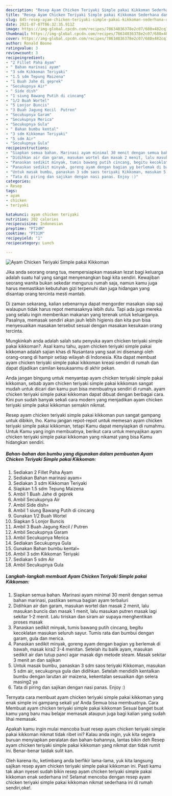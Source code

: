 ```yaml
---
description: "Resep Ayam Chicken Teriyaki Simple pakai Kikkoman Sederhana dan Mudah Dibuat"
title: "Resep Ayam Chicken Teriyaki Simple pakai Kikkoman Sederhana dan Mudah Dibuat"
slug: 845-resep-ayam-chicken-teriyaki-simple-pakai-kikkoman-sederhana-dan-mudah-dibuat
date: 2021-07-07T06:32:35.911Z
image: https://img-global.cpcdn.com/recipes/78634836378e2c07/680x482cq70/ayam-chicken-teriyaki-simple-pakai-kikkoman-foto-resep-utama.jpg
thumbnail: https://img-global.cpcdn.com/recipes/78634836378e2c07/680x482cq70/ayam-chicken-teriyaki-simple-pakai-kikkoman-foto-resep-utama.jpg
cover: https://img-global.cpcdn.com/recipes/78634836378e2c07/680x482cq70/ayam-chicken-teriyaki-simple-pakai-kikkoman-foto-resep-utama.jpg
author: Ronald Boone
ratingvalue: 3
reviewcount: 3
recipeingredient:
- "2 Fillet Paha Ayam"
- " Bahan marinasi ayam"
- "3 sdm Kikkoman Teriyaki"
- "1.5 sdm Tepung Maizena"
- "1 Buah Jahe di geprek"
- "Secukupnya Air"
- " Side dish"
- "1 siung Bawang Putih di cincang"
- "1/2 Buah Wortel"
- "5 Lonjor Buncis"
- "3 Buah Jagung Kecil  Putren"
- "Secukupnya Garam"
- "Secukupnya Merica"
- "Secukupnya Gula"
- " Bahan bumbu kental"
- "3 sdm Kikkoman Teriyaki"
- "5 sdm Air"
- "Secukupnya Gula"
recipeinstructions:
- "Siapkan semua bahan. Marinasi ayam minimal 30 menit dengan semua bahan marinasi, pastikan semua bagian ayam terbaluri"
- "Didihkan air dan garam, masukan wortel dan masak 2 menit, lalu masukan buncis dan masak 1 menit, lalu masukan putren masak lagi sekitar 1-2 menit. Lalu tiriskan dan siram air supaya menghentikan proses masak"
- "Panaskan sedikit minyak, tumis bawang putih cincang, begitu kecoklatan masukan seluruh sayur. Tumis rata dan bumbui dengan garam, gula dan merica."
- "Panaskan sedikit minyak, goreng ayam dengan bagian yg berlemak di bawah, masak kira2 3-4 menitan. Setelah itu balik ayam, masukan sedikit air dan tutup panci agar masak dgn metode steam. Masak sekitar 3 menit an dan sajikan"
- "Untuk masak bumbu, panaskan 3 sdm saos teriyaki Kikkoman, masukan 5 sdm air, secukupnya gula dan didihkan. Setelah mendidih kentalkan bumbu dengan larutan air maizena, kekentalan sesuaikan dgn selera masing2 ya"
- "Tata di piring dan sajikan dengan nasi panas. Enjoy :)"
categories:
- Resep
tags:
- ayam
- chicken
- teriyaki

katakunci: ayam chicken teriyaki 
nutrition: 202 calories
recipecuisine: Indonesian
preptime: "PT24M"
cooktime: "PT31M"
recipeyield: "1"
recipecategory: Lunch

---
```



![Ayam Chicken Teriyaki Simple pakai Kikkoman](https://img-global.cpcdn.com/recipes/78634836378e2c07/680x482cq70/ayam-chicken-teriyaki-simple-pakai-kikkoman-foto-resep-utama.jpg)

Jika anda seorang orang tua, mempersiapkan masakan lezat bagi keluarga adalah suatu hal yang sangat menyenangkan bagi kita sendiri. Kewajiban seorang  wanita bukan sekedar mengurus rumah saja, namun kamu juga harus memastikan kebutuhan gizi terpenuhi dan juga hidangan yang disantap orang tercinta mesti mantab.

Di zaman  sekarang, kalian sebenarnya dapat mengorder masakan siap saji walaupun tidak harus repot memasaknya lebih dulu. Tapi ada juga mereka yang selalu ingin memberikan makanan yang terenak untuk keluarganya. Pasalnya, memasak sendiri akan jauh lebih higienis dan kita pun bisa menyesuaikan masakan tersebut sesuai dengan masakan kesukaan orang tercinta. 



Mungkinkah anda adalah salah satu penyuka ayam chicken teriyaki simple pakai kikkoman?. Asal kamu tahu, ayam chicken teriyaki simple pakai kikkoman adalah sajian khas di Nusantara yang saat ini disenangi oleh orang-orang di hampir setiap wilayah di Indonesia. Kita dapat membuat ayam chicken teriyaki simple pakai kikkoman kreasi sendiri di rumah dan dapat dijadikan camilan kesukaanmu di akhir pekan.

Anda jangan bingung untuk menyantap ayam chicken teriyaki simple pakai kikkoman, sebab ayam chicken teriyaki simple pakai kikkoman sangat mudah untuk dicari dan kamu pun bisa membuatnya sendiri di rumah. ayam chicken teriyaki simple pakai kikkoman dapat dibuat dengan berbagai cara. Kini pun sudah banyak sekali cara modern yang menjadikan ayam chicken teriyaki simple pakai kikkoman semakin nikmat.

Resep ayam chicken teriyaki simple pakai kikkoman pun sangat gampang untuk dibikin, lho. Kamu jangan repot-repot untuk memesan ayam chicken teriyaki simple pakai kikkoman, tetapi Kamu dapat menyiapkan di rumahmu. Untuk Kamu yang ingin membuatnya, berikut cara untuk menyajikan ayam chicken teriyaki simple pakai kikkoman yang nikamat yang bisa Kamu hidangkan sendiri.

<!--inarticleads1-->

##### Bahan-bahan dan bumbu yang digunakan dalam pembuatan Ayam Chicken Teriyaki Simple pakai Kikkoman:

1. Sediakan 2 Fillet Paha Ayam
1. Sediakan  Bahan marinasi ayam=
1. Sediakan 3 sdm Kikkoman Teriyaki
1. Siapkan 1.5 sdm Tepung Maizena
1. Ambil 1 Buah Jahe di geprek
1. Ambil Secukupnya Air
1. Ambil  Side dish=
1. Ambil 1 siung Bawang Putih di cincang
1. Gunakan 1/2 Buah Wortel
1. Siapkan 5 Lonjor Buncis
1. Ambil 3 Buah Jagung Kecil / Putren
1. Ambil Secukupnya Garam
1. Ambil Secukupnya Merica
1. Sediakan Secukupnya Gula
1. Gunakan  Bahan bumbu kental=
1. Ambil 3 sdm Kikkoman Teriyaki
1. Sediakan 5 sdm Air
1. Ambil Secukupnya Gula




<!--inarticleads2-->

##### Langkah-langkah membuat Ayam Chicken Teriyaki Simple pakai Kikkoman:

1. Siapkan semua bahan. Marinasi ayam minimal 30 menit dengan semua bahan marinasi, pastikan semua bagian ayam terbaluri
1. Didihkan air dan garam, masukan wortel dan masak 2 menit, lalu masukan buncis dan masak 1 menit, lalu masukan putren masak lagi sekitar 1-2 menit. Lalu tiriskan dan siram air supaya menghentikan proses masak
1. Panaskan sedikit minyak, tumis bawang putih cincang, begitu kecoklatan masukan seluruh sayur. Tumis rata dan bumbui dengan garam, gula dan merica.
1. Panaskan sedikit minyak, goreng ayam dengan bagian yg berlemak di bawah, masak kira2 3-4 menitan. Setelah itu balik ayam, masukan sedikit air dan tutup panci agar masak dgn metode steam. Masak sekitar 3 menit an dan sajikan
1. Untuk masak bumbu, panaskan 3 sdm saos teriyaki Kikkoman, masukan 5 sdm air, secukupnya gula dan didihkan. Setelah mendidih kentalkan bumbu dengan larutan air maizena, kekentalan sesuaikan dgn selera masing2 ya
1. Tata di piring dan sajikan dengan nasi panas. Enjoy :)




Ternyata cara membuat ayam chicken teriyaki simple pakai kikkoman yang enak simple ini gampang sekali ya! Anda Semua bisa membuatnya. Cara Membuat ayam chicken teriyaki simple pakai kikkoman Sesuai banget buat kamu yang baru mau belajar memasak ataupun juga bagi kalian yang sudah lihai memasak.

Apakah kamu ingin mulai mencoba buat resep ayam chicken teriyaki simple pakai kikkoman nikmat tidak ribet ini? Kalau anda ingin, yuk kita segera buruan menyiapkan peralatan dan bahan-bahannya, lantas bikin deh Resep ayam chicken teriyaki simple pakai kikkoman yang nikmat dan tidak rumit ini. Benar-benar taidak sulit kan. 

Oleh karena itu, ketimbang anda berfikir lama-lama, yuk kita langsung sajikan resep ayam chicken teriyaki simple pakai kikkoman ini. Pasti kamu tak akan nyesel sudah bikin resep ayam chicken teriyaki simple pakai kikkoman enak sederhana ini! Selamat mencoba dengan resep ayam chicken teriyaki simple pakai kikkoman nikmat sederhana ini di rumah sendiri,oke!.

